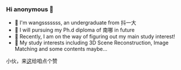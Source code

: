 ### Hi anonymous 👋

* 🔭 I'm wangsssssss, an undergraduate from 抖一大
* 🌱 I will pursuing my Ph.d diploma of 南哪 in future
* 🌱 Recently, I am on the way of figuring out my main study interest!
* 🤔 My study interests including 3D Scene Reconstruction, Image Matching and some contents maybe...

小伙，来[这](https://google.com)给咱点个赞

<!--
**WANGSSSSSSS/WANGSSSSSSS** is a ✨ _special_ ✨ repository because its `README.md` (this file) appears on your GitHub profile.

Here are some ideas to get you started:

- 🔭 I’m currently working on ...
- 🌱 I’m currently learning ...
- 👯 I’m looking to collaborate on ...
- 🤔 I’m looking for help with ...
- 💬 Ask me about ...
- 📫 How to reach me: ...
- 😄 Pronouns: ...
- ⚡ Fun fact: ...
-->
